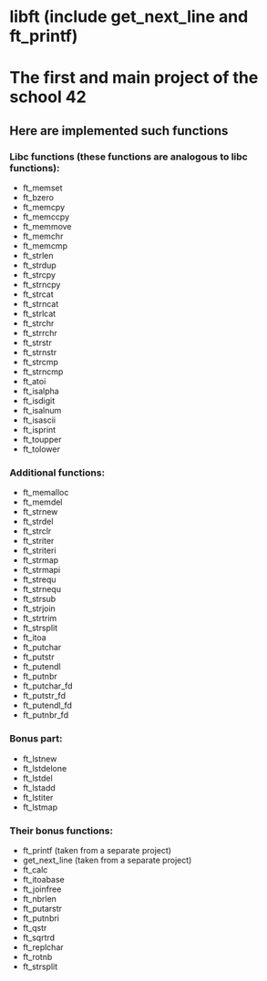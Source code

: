 # libft (include get_next_line and ft_printf)
# The first and main project of the school 42

## Here are implemented such functions
### Libc functions (these functions are analogous to libc functions):

* ft_memset
* ft_bzero
* ft_memcpy
* ft_memccpy
* ft_memmove
* ft_memchr
* ft_memcmp
* ft_strlen
* ft_strdup
* ft_strcpy
* ft_strncpy
* ft_strcat
* ft_strncat
* ft_strlcat
* ft_strchr
* ft_strrchr
* ft_strstr
* ft_strnstr
* ft_strcmp
* ft_strncmp
* ft_atoi
* ft_isalpha
* ft_isdigit
* ft_isalnum
* ft_isascii
* ft_isprint
* ft_toupper
* ft_tolower

### Additional functions:

* ft_memalloc
* ft_memdel
* ft_strnew
* ft_strdel
* ft_strclr
* ft_striter
* ft_striteri
* ft_strmap
* ft_strmapi
* ft_strequ
* ft_strnequ
* ft_strsub
* ft_strjoin
* ft_strtrim
* ft_strsplit
* ft_itoa
* ft_putchar
* ft_putstr
* ft_putendl
* ft_putnbr
* ft_putchar_fd
* ft_putstr_fd
* ft_putendl_fd
* ft_putnbr_fd

### Bonus part:

* ft_lstnew
* ft_lstdelone
* ft_lstdel
* ft_lstadd
* ft_lstiter
* ft_lstmap

### Their bonus functions:

* ft_printf (taken from a separate project)
* get_next_line (taken from a separate project)
* ft_calc
* ft_itoabase
* ft_joinfree
* ft_nbrlen
* ft_putarstr
* ft_putnbri
* ft_qstr
* ft_sqrtrd
* ft_replchar
* ft_rotnb
* ft_strsplit
